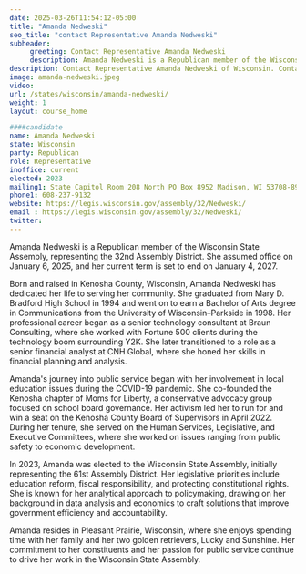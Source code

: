```yaml
---
date: 2025-03-26T11:54:12-05:00
title: "Amanda Nedweski"
seo_title: "contact Representative Amanda Nedweski"
subheader:
     greeting: Contact Representative Amanda Nedweski
     description: Amanda Nedweski is a Republican member of the Wisconsin State Assembly, representing the 32nd Assembly District. She assumed office on January 6, 2025, and her current term is set to end on January 4, 2027.
description: Contact Representative Amanda Nedweski of Wisconsin. Contact information for Amanda Nedweski includes email address, phone number, and mailing address.
image: amanda-nedweski.jpeg
video:
url: /states/wisconsin/amanda-nedweski/
weight: 1
layout: course_home

####candidate
name: Amanda Nedweski
state: Wisconsin
party: Republican
role: Representative
inoffice: current
elected: 2023
mailing1: State Capitol Room 208 North PO Box 8952 Madison, WI 53708-8952
phone1: 608-237-9132
website: https://legis.wisconsin.gov/assembly/32/Nedweski/
email : https://legis.wisconsin.gov/assembly/32/Nedweski/
twitter: 
---
```

Amanda Nedweski is a Republican member of the Wisconsin State Assembly, representing the 32nd Assembly District. She assumed office on January 6, 2025, and her current term is set to end on January 4, 2027.

Born and raised in Kenosha County, Wisconsin, Amanda Nedweski has dedicated her life to serving her community. She graduated from Mary D. Bradford High School in 1994 and went on to earn a Bachelor of Arts degree in Communications from the University of Wisconsin–Parkside in 1998. Her professional career began as a senior technology consultant at Braun Consulting, where she worked with Fortune 500 clients during the technology boom surrounding Y2K. She later transitioned to a role as a senior financial analyst at CNH Global, where she honed her skills in financial planning and analysis.

Amanda's journey into public service began with her involvement in local education issues during the COVID-19 pandemic. She co-founded the Kenosha chapter of Moms for Liberty, a conservative advocacy group focused on school board governance. Her activism led her to run for and win a seat on the Kenosha County Board of Supervisors in April 2022. During her tenure, she served on the Human Services, Legislative, and Executive Committees, where she worked on issues ranging from public safety to economic development.

In 2023, Amanda was elected to the Wisconsin State Assembly, initially representing the 61st Assembly District. Her legislative priorities include education reform, fiscal responsibility, and protecting constitutional rights. She is known for her analytical approach to policymaking, drawing on her background in data analysis and economics to craft solutions that improve government efficiency and accountability.

Amanda resides in Pleasant Prairie, Wisconsin, where she enjoys spending time with her family and her two golden retrievers, Lucky and Sunshine. Her commitment to her constituents and her passion for public service continue to drive her work in the Wisconsin State Assembly.
